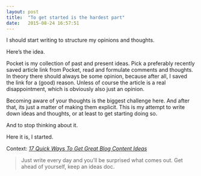 ```yaml
---
layout: post
title:  "To get started is the hardest part"
date:   2015-08-24 16:57:51
---
```


I should start writing to structure my opinions and thoughts.



Here’s the idea.

Pocket is my collection of past and present ideas.
Pick a preferably recently saved article link from Pocket, read and formulate comments and thoughts.
In theory there should always be some opinion, because after all, I saved the link for a (good) reason.
Unless of course the article is a real disappointment, which is obviously also just an opinion.

Becoming aware of your thoughts is the biggest challenge here.
And after that, its just a matter of making them explicit.
This is my attempt to write down ideas and thoughts, or at least to get starting doing so.

And to stop thinking about it.

Here it is, I started.

Context: _[17 Quick Ways To Get Great Blog Content Ideas](http://howtomakemyblog.com/find-ideas/)_

>Just write every day and you’ll be surprised what comes out. Get ahead of yourself, keep an ideas doc. 




